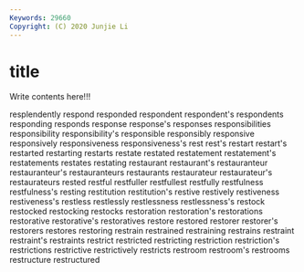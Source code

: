 ```yaml
---
Keywords: 29660
Copyright: (C) 2020 Junjie Li
---
```


# title

Write contents here!!!

resplendently 
respond 
responded 
respondent 
respondent's
respondents 
responding 
responds 
response 
response's 
responses 
responsibilities 
responsibility 
responsibility's 
responsible
responsibly 
responsive 
responsively 
responsiveness 
responsiveness's 
rest 
rest's 
restart 
restart's 
restarted
restarting 
restarts 
restate 
restated 
restatement 
restatement's 
restatements 
restates 
restating 
restaurant
restaurant's 
restauranteur 
restauranteur's 
restauranteurs 
restaurants 
restaurateur 
restaurateur's 
restaurateurs 
rested 
restful
restfuller 
restfullest 
restfully 
restfulness 
restfulness's 
resting 
restitution 
restitution's 
restive 
restively
restiveness 
restiveness's 
restless 
restlessly 
restlessness 
restlessness's 
restock 
restocked 
restocking 
restocks
restoration 
restoration's 
restorations 
restorative 
restorative's 
restoratives 
restore 
restored 
restorer 
restorer's
restorers 
restores 
restoring 
restrain 
restrained 
restraining 
restrains 
restraint 
restraint's 
restraints
restrict 
restricted 
restricting 
restriction 
restriction's 
restrictions 
restrictive 
restrictively 
restricts 
restroom
restroom's 
restrooms 
restructure 
restructured 
